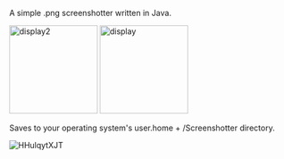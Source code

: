 A simple .png screenshotter written in Java.


<img width="158" alt="display2" src="https://github.com/user-attachments/assets/ee80c7f7-f5e1-4543-8100-ca3902a9213e" />
<img width="158" alt="display" src="https://github.com/user-attachments/assets/3dcff7af-55fd-42fc-8def-f5b467b3112f" />

Saves to your operating system's user.home + /Screenshotter directory.

![HHulqytXJT](https://github.com/user-attachments/assets/520298e1-37c8-4386-8c99-479477f15987)
